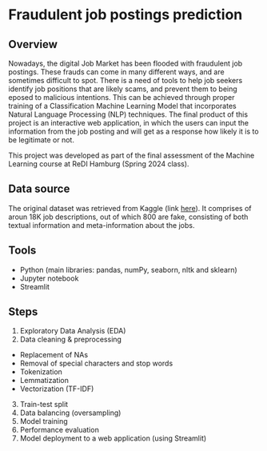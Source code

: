 # Fraudulent job postings prediction

## Overview
Nowadays, the digital Job Market has been flooded with fraudulent job postings. These frauds can come in many different ways, and are sometimes difficult to spot. There is a need of tools to help job seekers identify job positions that are likely scams, and prevent them to being eposed to malicious intentions. This can be achieved through proper training of a Classification Machine Learning Model that incorporates Natural Language Processing (NLP) techniques. The final product of this project is an interactive web application, in which the users can input the information from the job posting and will get as a response how likely it is to be legitimate or not. 

This project was developed as part of the final assessment of the Machine Learning course at ReDI Hamburg (Spring 2024 class).

## Data source
The original dataset was retrieved from Kaggle (link [here](https://www.kaggle.com/datasets/shivamb/real-or-fake-fake-jobposting-prediction)). It comprises of aroun 18K job descriptions, out of which 800 are fake, consisting of both textual information and meta-information about the jobs. 

## Tools
+ Python (main libraries: pandas, numPy, seaborn, nltk and sklearn)
+ Jupyter notebook
+ Streamlit

## Steps
1. Exploratory Data Analysis (EDA)
2. Data cleaning & preprocessing
+ Replacement of NAs
+ Removal of special characters and stop words
+ Tokenization
+ Lemmatization
+ Vectorization (TF-IDF)
3. Train-test split
4. Data balancing (oversampling)
5. Model training
6. Performance evaluation
7. Model deployment to a web application (using Streamlit)


